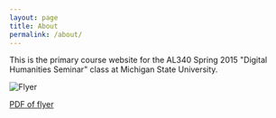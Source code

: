 ```yaml
---
layout: page
title: About
permalink: /about/
---
```


This is the primary course website for the AL340 Spring 2015 "Digital Humanities Seminar" class at Michigan State University.


![Flyer](https://raw.githubusercontent.com/seanpue/al340/master/handouts/AL340spring2015Flyer.jpg "Flyer")

[PDF of flyer](https://github.com/seanpue/al340/blob/master/handouts/AL340spring2015Flyer_Final.pdf?raw=true)
